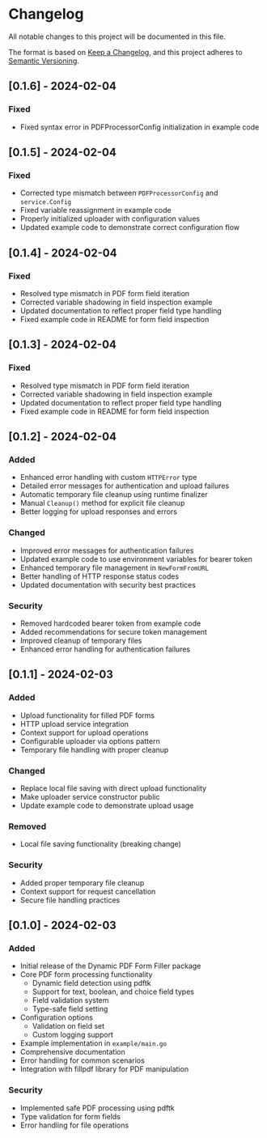 # Changelog
All notable changes to this project will be documented in this file.

The format is based on [Keep a Changelog](https://keepachangelog.com/en/1.0.0/),
and this project adheres to [Semantic Versioning](https://semver.org/spec/v2.0.0.html).

## [0.1.6] - 2024-02-04

### Fixed
- Fixed syntax error in PDFProcessorConfig initialization in example code

## [0.1.5] - 2024-02-04

### Fixed
- Corrected type mismatch between `PDFProcessorConfig` and `service.Config`
- Fixed variable reassignment in example code
- Properly initialized uploader with configuration values
- Updated example code to demonstrate correct configuration flow

## [0.1.4] - 2024-02-04

### Fixed
- Resolved type mismatch in PDF form field iteration
- Corrected variable shadowing in field inspection example 
- Updated documentation to reflect proper field type handling
- Fixed example code in README for form field inspection

## [0.1.3] - 2024-02-04

### Fixed
- Resolved type mismatch in PDF form field iteration
- Corrected variable shadowing in field inspection example
- Updated documentation to reflect proper field type handling
- Fixed example code in README for form field inspection

## [0.1.2] - 2024-02-04

### Added
- Enhanced error handling with custom `HTTPError` type
- Detailed error messages for authentication and upload failures
- Automatic temporary file cleanup using runtime finalizer
- Manual `Cleanup()` method for explicit file cleanup
- Better logging for upload responses and errors

### Changed
- Improved error messages for authentication failures
- Updated example code to use environment variables for bearer token
- Enhanced temporary file management in `NewFormFromURL`
- Better handling of HTTP response status codes
- Updated documentation with security best practices

### Security
- Removed hardcoded bearer token from example code
- Added recommendations for secure token management
- Improved cleanup of temporary files
- Enhanced error handling for authentication failures

## [0.1.1] - 2024-02-03

### Added
- Upload functionality for filled PDF forms
- HTTP upload service integration
- Context support for upload operations
- Configurable uploader via options pattern
- Temporary file handling with proper cleanup

### Changed
- Replace local file saving with direct upload functionality
- Make uploader service constructor public
- Update example code to demonstrate upload usage

### Removed
- Local file saving functionality (breaking change)

### Security
- Added proper temporary file cleanup
- Context support for request cancellation
- Secure file handling practices

## [0.1.0] - 2024-02-03

### Added
- Initial release of the Dynamic PDF Form Filler package
- Core PDF form processing functionality
  - Dynamic field detection using pdftk
  - Support for text, boolean, and choice field types
  - Field validation system
  - Type-safe field setting
- Configuration options
  - Validation on field set
  - Custom logging support
- Example implementation in `example/main.go`
- Comprehensive documentation
- Error handling for common scenarios
- Integration with fillpdf library for PDF manipulation

### Security
- Implemented safe PDF processing using pdftk
- Type validation for form fields
- Error handling for file operations 
